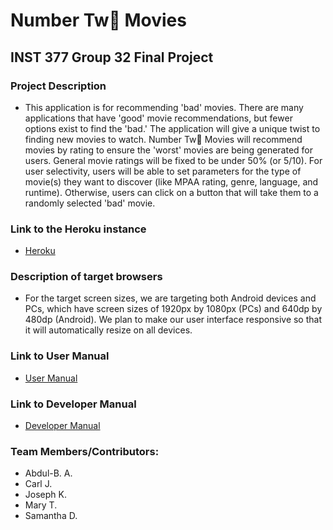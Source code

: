 # Number Tw💩 Movies
## INST 377 Group 32 Final Project

### Project Description
- This application is for recommending 'bad' movies. There are many applications that have 'good' movie recommendations, but fewer options exist to find the 'bad.' The application will give a unique twist to finding new movies to watch. Number Tw💩 Movies will recommend movies by rating to ensure the 'worst' movies are being generated for users. General movie ratings will be fixed to be under 50% (or 5/10). For user selectivity, users will be able to set parameters for the type of movie(s) they want to discover (like MPAA rating, genre, language, and runtime). Otherwise, users can click on a button that will take them to a randomly selected 'bad' movie. 
### Link to the Heroku instance
- [Heroku](https://www.link.com)
### Description of target browsers
- For the target screen sizes, we are targeting both Android devices and PCs, which have screen sizes of 1920px by 1080px (PCs) and 640dp by 480dp (Android). We plan to make our user interface responsive so that it will automatically resize on all devices.
### Link to User Manual
- [User Manual](https://www.link.com)
### Link to Developer Manual
- [Developer Manual](https:///www.link.com)
### Team Members/Contributors:
- Abdul-B. A.
- Carl J.
- Joseph K.
- Mary T.
- Samantha D.